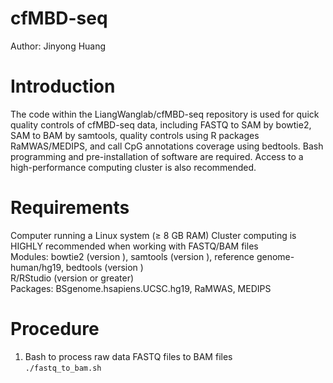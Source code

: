 # cfMBD-seq
Author: Jinyong Huang

# Introduction
The code within the LiangWanglab/cfMBD-seq repository is used for quick quality controls of cfMBD-seq data, including FASTQ to SAM by bowtie2, SAM to BAM by samtools, quality controls using R packages RaMWAS/MEDIPS,  and call CpG annotations coverage using bedtools. Bash programming and pre-installation of software are required. Access to a high-performance computing cluster is also recommended. 

# Requirements
Computer running a Linux system (≥ 8 GB RAM) Cluster computing is HIGHLY recommended when working with FASTQ/BAM files  
Modules: bowtie2 (version ), samtools (version ), reference genome-human/hg19, bedtools (version )  
R/RStudio (version  or greater)  
Packages: BSgenome.hsapiens.UCSC.hg19, RaMWAS, MEDIPS

# Procedure
1. Bash to process raw data FASTQ files to BAM files  
```./fastq_to_bam.sh```

